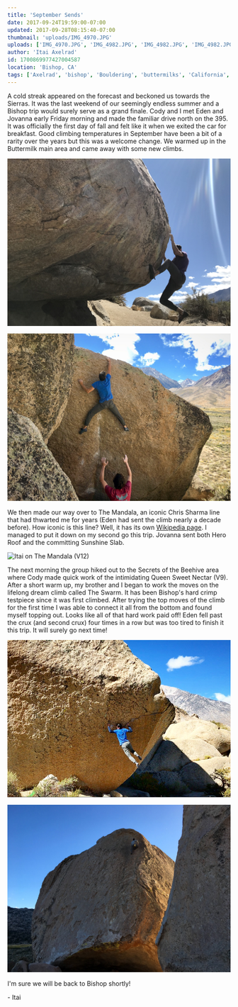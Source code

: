 ```yaml
---
title: 'September Sends'
date: 2017-09-24T19:59:00-07:00
updated: 2017-09-28T08:15:40-07:00
thumbnail: 'uploads/IMG_4970.JPG'
uploads: ['IMG_4970.JPG', 'IMG_4982.JPG', 'IMG_4982.JPG', 'IMG_4982.JPG', 'FullSizeRender%2011.jpg', 'IMG_5001.JPG', 'IMG_4999.JPG', 'IMG_4999.JPG', 'IMG_4999.JPG']
author: 'Itai Axelrad'
id: 1700869977427004587
location: 'Bishop, CA'
tags: ['Axelrad', 'bishop', 'Bouldering', 'buttermilks', 'California', 'The Swarm']
---
```


A cold streak appeared on the forecast and beckoned us towards the Sierras. It was the last weekend of our seemingly endless summer and a Bishop trip would surely serve as a grand finale. Cody and I met Eden and Jovanna early Friday morning and made the familiar drive north on the 395. It was officially the first day of fall and felt like it when we exited the car for breakfast. Good climbing temperatures in September have been a bit of a rarity over the years but this was a welcome change. We warmed up in the Buttermilk main area and came away with some new climbs.

![Eden on Pope's Hat (V10)](uploads/IMG_4970.JPG)

![Itai on Stained Glass (V10)](uploads/IMG_4982.JPG)

We then made our way over to The Mandala, an iconic Chris Sharma line that had thwarted me for years (Eden had sent the climb nearly a decade before). How iconic is this line? Well, it has its own [Wikipedia page](https://en.wikipedia.org/wiki/The_Mandala). I managed to put it down on my second go this trip. Jovanna sent both Hero Roof and the committing Sunshine Slab.

![Itai on The Mandala (V12)](uploads/FullSizeRender%2011.jpg)

The next morning the group hiked out to the Secrets of the Beehive area where Cody made quick work of the intimidating Queen Sweet Nectar (V9). After a short warm up, my brother and I began to work the moves on the lifelong dream climb called The Swarm. It has been Bishop's hard crimp testpiece since it was first climbed. After trying the top moves of the climb for the first time I was able to connect it all from the bottom and found myself topping out. Looks like all of that hard work paid off! Eden fell past the crux (and second crux) four times in a row but was too tired to finish it this trip. It will surely go next time!

![The Swarm (V13/14)](uploads/IMG_5001.JPG)

![An evening lap on the Peabody is a must.](uploads/IMG_4999.JPG)

I'm sure we will be back to Bishop shortly!

\- Itai
